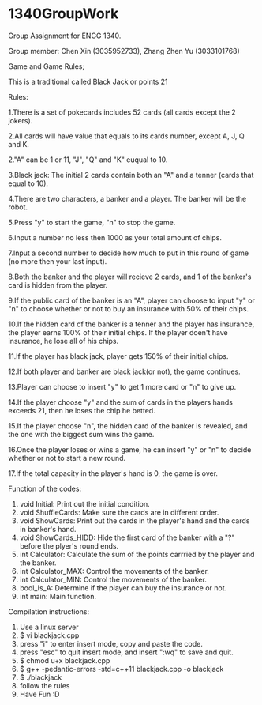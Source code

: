 # 1340GroupWork
Group Assignment for ENGG 1340.

Group member: Chen Xin (3035952733), Zhang Zhen Yu (3033101768)

Game and Game Rules;

This is a traditional called Black Jack or points 21

Rules:

1.There is a set of pokecards includes 52 cards (all cards except the 2 jokers). 

2.All cards will have value that equals to its cards number, except A, J, Q and K.

2."A" can be 1 or 11, "J", "Q" and "K" euqual to 10.

3.Black jack: The initial 2 cards contain both an "A" and a tenner (cards that equal to 10).

4.There are two characters, a banker and a player. The banker will be the robot.

5.Press "y" to start the game, "n" to stop the game.

6.Input a number no less then 1000 as your total amount of chips.

7.Input a second number to decide how much to put in this round of game (no more then your last input).

8.Both the banker and the player will recieve 2 cards, and 1 of the banker's card is hidden from the player.

9.If the public card of the banker is an "A", player can choose to input "y" or "n" to choose whether or not to buy an insurance with 50% of their chips.

10.If the hidden card of the banker is a tenner and the player has insurance, the player earns 100% of their initial chips.
   If the player doen't have insurance, he lose all of his chips.
   
11.If the player has black jack, player gets 150% of their initial chips.

12.If both player and banker are black jack(or not), the game continues.

13.Player can choose to insert "y" to get 1 more card or "n" to give up.

14.If the player choose "y" and the sum of cards in the players hands exceeds 21, then he loses the chip he betted.

15.If the player choose "n", the hidden card of the banker is revealed, and the one with the biggest sum wins the game.

16.Once the player loses or wins a game, he can insert "y" or "n" to decide whether or not to start a new round.

17.If the total capacity in the player's hand is 0, the game is over.

Function of the codes:

1. void Initial: Print out the initial condition.
2. void ShuffleCards: Make sure the cards are in different order.
3. void ShowCards: Print out the cards in the player's hand and the cards in banker's hand.
4. void ShowCards_HIDD: Hide the first card of the banker with a "?" before the plyer's round ends.
5. int Calculator: Calculate the sum of the points carrried by the player and the banker.
6. int Calculator_MAX: Control the movements of the banker.
7. int Calculator_MIN: Control the movements of the banker.
8. bool_Is_A: Determine if the player can buy the insurance or not.
9. int main: Main function.

Compilation instructions:

1. Use a linux server
2. $ vi blackjack.cpp
3. press "i" to enter insert mode, copy and paste the code.
4. press "esc" to quit insert mode, and insert ":wq" to save and quit.
5. $ chmod u+x blackjack.cpp
6. $ g++ -pedantic-errors -std=c++11 blackjack.cpp -o blackjack
7. $ ./blackjack
8. follow the rules
9. Have Fun :D
